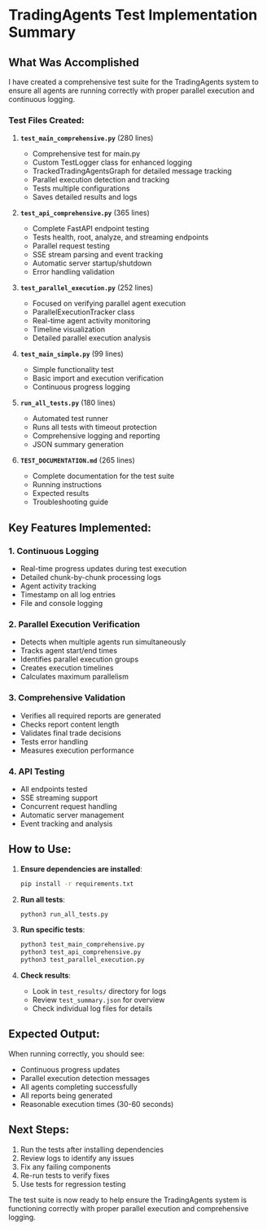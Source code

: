 # TradingAgents Test Implementation Summary

## What Was Accomplished

I have created a comprehensive test suite for the TradingAgents system to ensure all agents are running correctly with proper parallel execution and continuous logging.

### Test Files Created:

1. **`test_main_comprehensive.py`** (280 lines)
   - Comprehensive test for main.py
   - Custom TestLogger class for enhanced logging
   - TrackedTradingAgentsGraph for detailed message tracking
   - Parallel execution detection and tracking
   - Tests multiple configurations
   - Saves detailed results and logs

2. **`test_api_comprehensive.py`** (365 lines)
   - Complete FastAPI endpoint testing
   - Tests health, root, analyze, and streaming endpoints
   - Parallel request testing
   - SSE stream parsing and event tracking
   - Automatic server startup/shutdown
   - Error handling validation

3. **`test_parallel_execution.py`** (252 lines)
   - Focused on verifying parallel agent execution
   - ParallelExecutionTracker class
   - Real-time agent activity monitoring
   - Timeline visualization
   - Detailed parallel execution analysis

4. **`test_main_simple.py`** (99 lines)
   - Simple functionality test
   - Basic import and execution verification
   - Continuous progress logging

5. **`run_all_tests.py`** (180 lines)
   - Automated test runner
   - Runs all tests with timeout protection
   - Comprehensive logging and reporting
   - JSON summary generation

6. **`TEST_DOCUMENTATION.md`** (265 lines)
   - Complete documentation for the test suite
   - Running instructions
   - Expected results
   - Troubleshooting guide

## Key Features Implemented:

### 1. Continuous Logging
- Real-time progress updates during test execution
- Detailed chunk-by-chunk processing logs
- Agent activity tracking
- Timestamp on all log entries
- File and console logging

### 2. Parallel Execution Verification
- Detects when multiple agents run simultaneously
- Tracks agent start/end times
- Identifies parallel execution groups
- Creates execution timelines
- Calculates maximum parallelism

### 3. Comprehensive Validation
- Verifies all required reports are generated
- Checks report content length
- Validates final trade decisions
- Tests error handling
- Measures execution performance

### 4. API Testing
- All endpoints tested
- SSE streaming support
- Concurrent request handling
- Automatic server management
- Event tracking and analysis

## How to Use:

1. **Ensure dependencies are installed**:
   ```bash
   pip install -r requirements.txt
   ```

2. **Run all tests**:
   ```bash
   python3 run_all_tests.py
   ```

3. **Run specific tests**:
   ```bash
   python3 test_main_comprehensive.py
   python3 test_api_comprehensive.py
   python3 test_parallel_execution.py
   ```

4. **Check results**:
   - Look in `test_results/` directory for logs
   - Review `test_summary.json` for overview
   - Check individual log files for details

## Expected Output:

When running correctly, you should see:
- Continuous progress updates
- Parallel execution detection messages
- All agents completing successfully
- All reports being generated
- Reasonable execution times (30-60 seconds)

## Next Steps:

1. Run the tests after installing dependencies
2. Review logs to identify any issues
3. Fix any failing components
4. Re-run tests to verify fixes
5. Use tests for regression testing

The test suite is now ready to help ensure the TradingAgents system is functioning correctly with proper parallel execution and comprehensive logging.